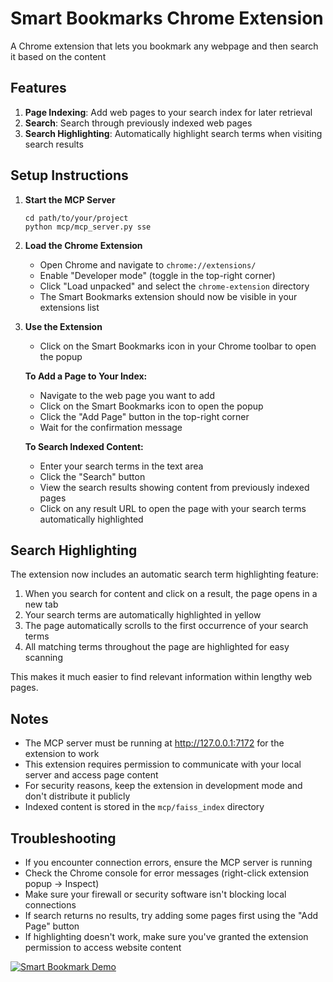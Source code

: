 # Smart Bookmarks Chrome Extension

A Chrome extension that lets you bookmark any webpage and then search it based on the content

## Features

1. **Page Indexing**: Add web pages to your search index for later retrieval
2. **Search**: Search through previously indexed web pages
3. **Search Highlighting**: Automatically highlight search terms when visiting search results

## Setup Instructions

1. **Start the MCP Server**
   ```
   cd path/to/your/project
   python mcp/mcp_server.py sse
   ```

2. **Load the Chrome Extension**
   - Open Chrome and navigate to `chrome://extensions/`
   - Enable "Developer mode" (toggle in the top-right corner)
   - Click "Load unpacked" and select the `chrome-extension` directory
   - The Smart Bookmarks extension should now be visible in your extensions list

3. **Use the Extension**
   - Click on the Smart Bookmarks icon in your Chrome toolbar to open the popup
   
   
   **To Add a Page to Your Index:**
   - Navigate to the web page you want to add
   - Click on the Smart Bookmarks icon to open the popup
   - Click the "Add Page" button in the top-right corner
   - Wait for the confirmation message
   
   **To Search Indexed Content:**
   - Enter your search terms in the text area
   - Click the "Search" button
   - View the search results showing content from previously indexed pages
   - Click on any result URL to open the page with your search terms automatically highlighted

## Search Highlighting

The extension now includes an automatic search term highlighting feature:

1. When you search for content and click on a result, the page opens in a new tab
2. Your search terms are automatically highlighted in yellow
3. The page automatically scrolls to the first occurrence of your search terms
4. All matching terms throughout the page are highlighted for easy scanning

This makes it much easier to find relevant information within lengthy web pages.

## Notes

- The MCP server must be running at http://127.0.0.1:7172 for the extension to work
- This extension requires permission to communicate with your local server and access page content
- For security reasons, keep the extension in development mode and don't distribute it publicly
- Indexed content is stored in the `mcp/faiss_index` directory

## Troubleshooting

- If you encounter connection errors, ensure the MCP server is running
- Check the Chrome console for error messages (right-click extension popup → Inspect)
- Make sure your firewall or security software isn't blocking local connections
- If search returns no results, try adding some pages first using the "Add Page" button
- If highlighting doesn't work, make sure you've granted the extension permission to access website content

[![Smart Bookmark Demo](https://img.youtube.com/vi/JKx7mAa_bIY/0.jpg)](https://youtu.be/G1thktyJHnQ)
